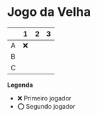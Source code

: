 # Jogo da Velha

|   | 1 | 2 | 3 |
|---|---|---|---|
| A | ❌ |   |   |
| B |   |   |   |
| C |   |   |   |

**Legenda**

- ❌ Primeiro jogador 
- ⭕ Segundo jogador